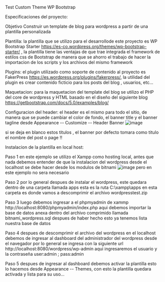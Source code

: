 Test
Custom Theme WP Bootstrap

Especificaciones del proyecto: 

Objetivo
Construir un template de blog para wordpress a partir de una plantilla personalizada

Plantilla:
la plantilla que se utilizo para el desarrollode este proyecto es WP Bootstrap Starter https://es-co.wordpress.org/themes/wp-bootstrap-starter/ , la plantilla tiene las ventajas de que trae integrada el framework de estilos css de Bootstrap de manera que se ahorro el trabajo de hacer la importacion de los scripts y los archivos del mismo framework

Plugins:
el plugin utilizado como soporte de contenido al proyecto es FakerPress https://es.wordpress.org/plugins/fakerpress/, la utilidad del plugin es crear contenido ficticio para los posts del blog , usuarios, etc...

Maquetacion:
para la maquetacion del template del blog se utilizo el PHP del core de wordpress y HTML basado en el diseño del siguiente blog https://getbootstrap.com/docs/5.0/examples/blog/

Configuracion del header:
el header es el mismo para todo el sitio, de manera que se puede cambiar el color de fondo, el banner title y el banner tagline  desde Appearance -- Customize -- Header Banner ![image](https://user-images.githubusercontent.com/38046686/112413117-a4813100-8ced-11eb-87d9-77f37849991b.png)

si se deja en blanco estos titulos , el banner por defecto tomara como titulo el nombre del post o page !!

Instalacion de la plantilla en local host:

Paso 1
 en este ejemplo se utilizo el Xampp como hosting local, antes que nada debemos entender de que la instalacion del wordpress desde el localhost se debe hacer desde los modulos de bitnami ![image](https://user-images.githubusercontent.com/38046686/112415114-3e96a880-8cf1-11eb-845a-dfb1b3f71109.png)
pero en este ejemplo no sera necesario

Paso 2
por lo general despues de instalar el wordpress, este quedara dentro de una carpeta llamada apps esta es la ruta C:\xampp\apps en esta carpeta es donde vamos a descomprimir el archivo wordpresstest.zip

Paso 3
luego debemos ingresar a el phpmyadmin de xammp http://localhost:8080/phpmyadmin/index.php aqui debemos importar la base de datos anexa dentro del archivo comprimido  llamada bitnami_wordpress.sql despues de haber hecho esto ya tenemos lista nuestra base de datos

Paso 4
despues de descomprimir el archivo del wordpress  en el localhost debemos de ingresar al dashboard del administrador del wordpress desde el navegador por lo general se ingresa con la siguiente url http://localhost:8080/wordpress/wp-admin aqui ingresaremos el usuario y la contraseña user:admin ; pass:admin 

Paso 5
despues de ingresar al dashboard debemos activar la plantilla esto lo hacemos desde Appearance -- Themes, con esto la plantilla quedara activada y lista para su uso...
